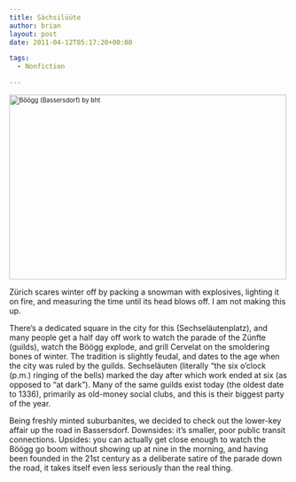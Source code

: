 ```yaml
---
title: Sächsilüüte
author: brian
layout: post
date: 2011-04-12T05:17:20+00:00

tags:
  - Nonfiction

---
```

<div style="margin: 0 0 10px 0; padding: 0; font-size: 0.8em; line-height: 1.6em;">
  <a title="Böögg (Bassersdorf)" href="http://www.flickr.com/photos/bht/5611129756/"><img class="aligncenter" src="http://farm6.static.flickr.com/5021/5611129756_df8dbd1232.jpg" alt="Böögg (Bassersdorf) by bht" width="500" height="333" /></a>
</div>

Zürich scares winter off by packing a snowman with explosives, lighting it on fire, and measuring the time until its head blows off. I am not making this up.

There&#8217;s a dedicated square in the city for this (Sechseläutenplatz), and many people get a half day off work to watch the parade of the Zünfte (guilds), watch the Böögg explode, and grill Cervelat on the smoldering bones of winter. The tradition is slightly feudal, and dates to the age when the city was ruled by the guilds. Sechseläuten (literally &#8220;the six o&#8217;clock (p.m.) ringing of the bells) marked the day after which work ended at six (as opposed to &#8220;at dark&#8221;). Many of the same guilds exist today (the oldest date to 1336), primarily as old-money social clubs, and this is their biggest party of the year.

Being freshly minted suburbanites, we decided to check out the lower-key affair up the road in Bassersdorf. Downsides: it&#8217;s smaller, poor public transit connections. Upsides: you can actually get close enough to watch the Böögg go boom without showing up at nine in the morning, and having been founded in the 21st century as a deliberate satire of the parade down the road, it takes itself even less seriously than the real thing.